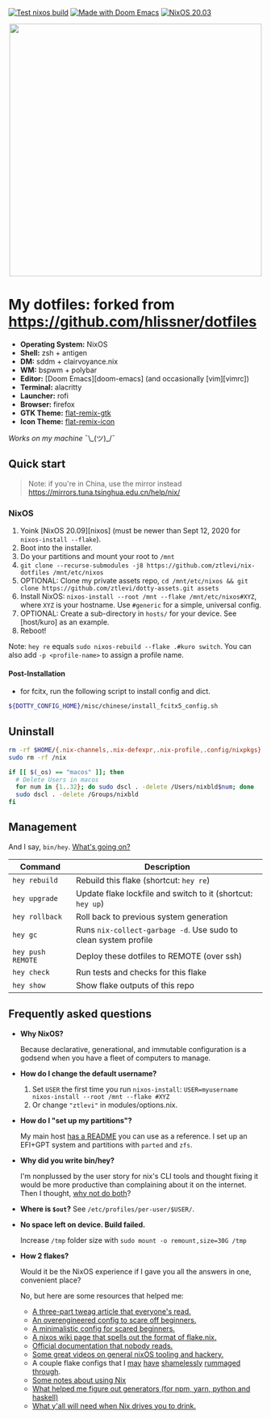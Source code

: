 [![Test nixos build](https://github.com/ztlevi/dotty-nix/actions/workflows/build.yml/badge.svg)](https://github.com/ztlevi/dotty-nix/actions/workflows/build.yml)
[![Made with Doom Emacs](https://img.shields.io/badge/Made_with-Doom_Emacs-blueviolet.svg?style=flat-square&logo=GNU%20Emacs&logoColor=white)](https://github.com/hlissner/doom-emacs)
[![NixOS 20.03](https://img.shields.io/badge/NixOS-v20.03-blue.svg?style=flat-square&logo=NixOS&logoColor=white)](https://nixos.org)

<p align="center">
<span><img src="/../screenshot/nix-gnome-whitesur.png?raw=true" height="500" /></span>
</p>


# My dotfiles: forked from https://github.com/hlissner/dotfiles

- **Operating System:** NixOS
- **Shell:** zsh + antigen
- **DM:** sddm + clairvoyance.nix
- **WM:** bspwm + polybar
- **Editor:** [Doom Emacs][doom-emacs] (and occasionally [vim][vimrc])
- **Terminal:** alacritty
- **Launcher:** rofi
- **Browser:** firefox
- **GTK Theme:** [flat-remix-gtk](https://github.com/daniruiz/flat-remix-gtk)
- **Icon Theme:** [flat-remix-icon](https://github.com/daniruiz/flat-remix)

_Works on my machine_ ¯\\\_(ツ)\_/¯

## Quick start

> Note: if you're in China, use the mirror instead https://mirrors.tuna.tsinghua.edu.cn/help/nix/

### NixOS

1. Yoink [NixOS 20.09][nixos] (must be newer than Sept 12, 2020 for `nixos-install --flake`).
2. Boot into the installer.
3. Do your partitions and mount your root to `/mnt`
4. `git clone --recurse-submodules -j8 https://github.com/ztlevi/nix-dotfiles /mnt/etc/nixos`
5. OPTIONAL: Clone my private assets repo, `cd /mnt/etc/nixos && git clone https://github.com/ztlevi/dotty-assets.git assets`
6. Install NixOS: `nixos-install --root /mnt --flake /mnt/etc/nixos#XYZ`, where `XYZ` is your
   hostname. Use `#generic` for a simple, universal config.
7. OPTIONAL: Create a sub-directory in `hosts/` for your device. See [host/kuro] as an example.
8. Reboot!

Note: `hey re` equals `sudo nixos-rebuild --flake .#kuro switch`. You can also add
`-p <profile-name>` to assign a profile name.

#### Post-Installation

- for fcitx, run the following script to install config and dict.
``` sh
${DOTTY_CONFIG_HOME}/misc/chinese/install_fcitx5_config.sh
```

## Uninstall

``` sh
rm -rf $HOME/{.nix-channels,.nix-defexpr,.nix-profile,.config/nixpkgs}
sudo rm -rf /nix

if [[ $(_os) == "macos" ]]; then
  # Delete Users in macos
  for num in {1..32}; do sudo dscl . -delete /Users/nixbld$num; done
  sudo dscl . -delete /Groups/nixbld
fi
```

## Management

And I say, `bin/hey`. [What's going on?](http://hemansings.com/)

| Command           | Description                                                     |
| ----------------- | --------------------------------------------------------------- |
| `hey rebuild`     | Rebuild this flake (shortcut: `hey re`)                         |
| `hey upgrade`     | Update flake lockfile and switch to it (shortcut: `hey up`)     |
| `hey rollback`    | Roll back to previous system generation                         |
| `hey gc`          | Runs `nix-collect-garbage -d`. Use sudo to clean system profile |
| `hey push REMOTE` | Deploy these dotfiles to REMOTE (over ssh)                      |
| `hey check`       | Run tests and checks for this flake                             |
| `hey show`        | Show flake outputs of this repo                                 |

## Frequently asked questions

- **Why NixOS?**

  Because declarative, generational, and immutable configuration is a godsend when you have a fleet
  of computers to manage.

- **How do I change the default username?**

  1. Set `USER` the first time you run `nixos-install`:
     `USER=myusername nixos-install --root /mnt --flake #XYZ`
  2. Or change `"ztlevi"` in modules/options.nix.

- **How do I "set up my partitions"?**

  My main host [has a README](hosts/kuro/README.org) you can use as a reference. I set up an EFI+GPT
  system and partitions with `parted` and `zfs`.

- **Why did you write bin/hey?**

  I'm nonplussed by the user story for nix's CLI tools and thought fixing it would be more
  productive than complaining about it on the internet. Then I thought,
  [why not do both](https://youtube.com/watch?v=vgk-lA12FBk)?

- **Where is `$out`?**
  See `/etc/profiles/per-user/$USER/`.

- **No space left on device. Build failed.**

  Increase `/tmp` folder size with `sudo mount -o remount,size=30G /tmp`

- **How 2 flakes?**

  Would it be the NixOS experience if I gave you all the answers in one, convenient place?

  No, but here are some resources that helped me:

  - [A three-part tweag article that everyone's read.](https://www.tweag.io/blog/2020-05-25-flakes/)
  - [An overengineered config to scare off beginners.](https://github.com/nrdxp/nixflk)
  - [A minimalistic config for scared beginners.](https://github.com/colemickens/nixos-flake-example)
  - [A nixos wiki page that spells out the format of flake.nix.](https://nixos.wiki/wiki/Flakes)
  - [Official documentation that nobody reads.](https://nixos.org/learn.html)
  - [Some great videos on general nixOS tooling and hackery.](https://www.youtube.com/channel/UC-cY3DcYladGdFQWIKL90SQ)
  - A couple flake configs that I [may](https://github.com/LEXUGE/nixos)
    [have](https://github.com/bqv/nixrc)
    [shamelessly](https://git.sr.ht/~dunklecat/nixos-config/tree)
    [rummaged](https://github.com/utdemir/dotfiles) [through](https://github.com/purcell/dotfiles).
  - [Some notes about using Nix](https://github.com/justinwoo/nix-shorts)
  - [What helped me figure out generators (for npm, yarn, python and haskell)](https://myme.no/posts/2020-01-26-nixos-for-development.html)
  - [What y'all will need when Nix drives you to drink.](https://www.youtube.com/watch?v=Eni9PPPPBpg)
